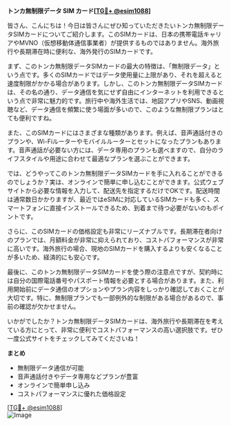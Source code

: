 **トンカ無制限データ SIM カード[[TG💪+ @esim1088](https://t.me/s/esim1088)]**

皆さん、こんにちは！今日は皆さんにぜひ知っていただきたいトンカ無制限データSIMカードについてご紹介します。このSIMカードは、日本の携帯電話キャリアやMVNO（仮想移動体通信事業者）が提供するものではありません。海外旅行や長期滞在時に便利な、海外発行のSIMカードです。

まず、このトンカ無制限データSIMカードの最大の特徴は、「無制限データ」という点です。多くのSIMカードではデータ使用量に上限があり、それを超えると速度制限がかかる場合があります。しかし、このトンカ無制限データSIMカードは、その名の通り、データ通信を気にせず自由にインターネットを利用できるという点で非常に魅力的です。旅行中や海外生活では、地図アプリやSNS、動画視聴など、データ通信を頻繁に使う場面が多いので、このような無制限プランはとても便利ですね。

また、このSIMカードにはさまざまな種類があります。例えば、音声通話付きのプランや、Wi-Fiルーターやモバイルルーターとセットになったプランもあります。音声通話が必要ない方には、データ専用のプランも選べますので、自分のライフスタイルや用途に合わせて最適なプランを選ぶことができます。

では、どうやってこのトンカ無制限データSIMカードを手に入れることができるのでしょうか？実は、オンラインで簡単に申し込むことができます。公式ウェブサイトから必要な情報を入力して、配送先を指定するだけでOKです。配送時間は通常数日かかりますが、最近ではeSIMに対応しているSIMカードも多く、スマートフォンに直接インストールできるため、到着まで待つ必要がないのもポイントです。

さらに、このSIMカードの価格設定も非常にリーズナブルです。長期滞在者向けのプランでは、月額料金が非常に抑えられており、コストパフォーマンスが非常に高いです。海外旅行の場合、現地のSIMカードを購入するよりも安くなることが多いため、経済的にも安心です。

最後に、このトンカ無制限データSIMカードを使う際の注意点ですが、契約時には自分の国際電話番号やパスポート情報を必要とする場合があります。また、利用開始前にデータ通信のオプションやプラン内容をしっかり確認しておくことが大切です。特に、無制限プランでも一部例外的な制限がある場合があるので、事前の確認が欠かせません。

いかがでしたか？トンカ無制限データSIMカードは、海外旅行や長期滞在を考えている方にとって、非常に便利でコストパフォーマンスの高い選択肢です。ぜひ一度公式サイトをチェックしてみてくださいね！

**まとめ**
- 無制限データ通信が可能
- 音声通話付きやデータ専用などプランが豊富
- オンラインで簡単申し込み
- コストパフォーマンスに優れた価格設定

[[TG💪+ @esim1088](https://t.me/s/esim1088)]  
![Image](https://i.postimg.cc/Y0z9fWf4/image.png)